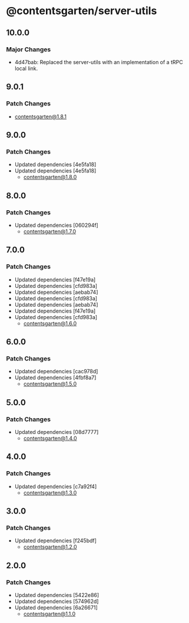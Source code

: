 # @contentsgarten/server-utils

## 10.0.0

### Major Changes

- 4d47bab: Replaced the server-utils with an implementation of a tRPC local link.

## 9.0.1

### Patch Changes

- contentsgarten@1.8.1

## 9.0.0

### Patch Changes

- Updated dependencies [4e5fa18]
- Updated dependencies [4e5fa18]
  - contentsgarten@1.8.0

## 8.0.0

### Patch Changes

- Updated dependencies [060294f]
  - contentsgarten@1.7.0

## 7.0.0

### Patch Changes

- Updated dependencies [f47e19a]
- Updated dependencies [cfd983a]
- Updated dependencies [aebab74]
- Updated dependencies [cfd983a]
- Updated dependencies [aebab74]
- Updated dependencies [f47e19a]
- Updated dependencies [cfd983a]
  - contentsgarten@1.6.0

## 6.0.0

### Patch Changes

- Updated dependencies [cac978d]
- Updated dependencies [4fbf8a7]
  - contentsgarten@1.5.0

## 5.0.0

### Patch Changes

- Updated dependencies [08d7777]
  - contentsgarten@1.4.0

## 4.0.0

### Patch Changes

- Updated dependencies [c7a92f4]
  - contentsgarten@1.3.0

## 3.0.0

### Patch Changes

- Updated dependencies [f245bdf]
  - contentsgarten@1.2.0

## 2.0.0

### Patch Changes

- Updated dependencies [5422e86]
- Updated dependencies [574962d]
- Updated dependencies [6a26671]
  - contentsgarten@1.1.0

